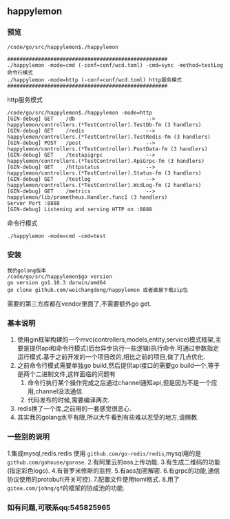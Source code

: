 ## happylemon
### 预览
```
/code/go/src/happylemon$./happylemon

####################################################
./happylemon -mode=cmd (-conf=conf/wcd.toml) -cmd=sync -method=testLog 命令行模式
./happylemon -mode=http (-conf=conf/wcd.toml) http服务模式
####################################################
```
http服务模式
```
/code/go/src/happylemon$./happylemon -mode=http
[GIN-debug] GET    /db                       --> happylemon/controllers.(*TestController).TestDb-fm (3 handlers)
[GIN-debug] GET    /redis                    --> happylemon/controllers.(*TestController).TestRedis-fm (3 handlers)
[GIN-debug] POST   /post                     --> happylemon/controllers.(*TestController).PostData-fm (3 handlers)
[GIN-debug] GET    /testapigrpc              --> happylemon/controllers.(*TestController).ApiGrpc-fm (3 handlers)
[GIN-debug] GET    /httpstatus               --> happylemon/controllers.(*TestController).Status-fm (3 handlers)
[GIN-debug] GET    /testlog                  --> happylemon/controllers.(*TestController).WcdLog-fm (2 handlers)
[GIN-debug] GET    /metrics                  --> happylemon/lib/prometheus.Handler.func1 (3 handlers)
Server Port :8888
[GIN-debug] Listening and serving HTTP on :8888
```
命令行模式
```
./happylemon -mode=cmd -cmd=test
```
### 安装
```
我的golang版本
/code/go/src/happylemon$go version
go version go1.10.3 darwin/amd64
go clone github.com/weichangdong/happylemon 或者直接下载zip包
```
需要的第三方库都在vendor里面了,不需要额外go get.

### 基本说明
1. 使用gin框架构建的一个mvc(controllers,models,entity,service)模式框架,主要是提供api和命令行模式(后台异步执行一些逻辑)执行命令.可通过参数指定运行模式.基于之前开发的一个项目改的,相比之前的项目,做了几点优化.
2. 之前命令行模式需要单独go build,然后提供api接口的需要go build一个,等于是两个二进制文件,这样面临的问题有
	1. 命令行执行某个操作完成之后通过channel通知api,但是因为不是一个应用,channel没法通信.
	2. 代码发布的时候,需要编译两次.
2. redis换了一个库,之前用的一套感觉很恶心.
3. 其实我的golang水平有限,所以大牛看到有些难以忍受的地方,请赐教.

### 一些别的说明
1.集成mysql,redis.redis 使用 ```github.com/go-redis/redis```,mysql用的是 ```github.com/gohouse/gorose```.
2.有阿里云的oss上传功能.
3.有生成二维码的功能(指定彩色logo).
4.有普罗米修斯的监控.
5.有aes加密解密.
6.有grpc的功能,通信协议使用的protobuf(开关可控).
7.配置文件使用toml格式.
8.用了```gitee.com/johng/gf```的框架的协成池的功能.
### 如有问题,可联系qq:545825965

